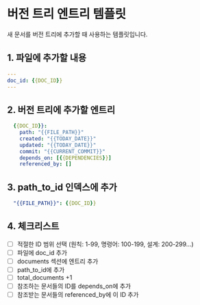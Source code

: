 # 버전 트리 엔트리 템플릿

새 문서를 버전 트리에 추가할 때 사용하는 템플릿입니다.

## 1. 파일에 추가할 내용
```yaml
---
doc_id: {{DOC_ID}}
---
```

## 2. 버전 트리에 추가할 엔트리
```yaml
  {{DOC_ID}}:
    path: "{{FILE_PATH}}"
    created: "{{TODAY_DATE}}"
    updated: "{{TODAY_DATE}}"
    commit: "{{CURRENT_COMMIT}}"
    depends_on: [{{DEPENDENCIES}}]
    referenced_by: []
```

## 3. path_to_id 인덱스에 추가
```yaml
  "{{FILE_PATH}}": {{DOC_ID}}
```

## 4. 체크리스트
- [ ] 적절한 ID 범위 선택 (원칙: 1-99, 명령어: 100-199, 설계: 200-299...)
- [ ] 파일에 doc_id 추가
- [ ] documents 섹션에 엔트리 추가
- [ ] path_to_id에 추가
- [ ] total_documents +1
- [ ] 참조하는 문서들의 ID를 depends_on에 추가
- [ ] 참조받는 문서들의 referenced_by에 이 ID 추가